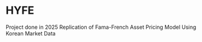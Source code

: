 # HYFE

Project done in 2025
Replication of Fama-French Asset Pricing Model Using Korean Market Data
